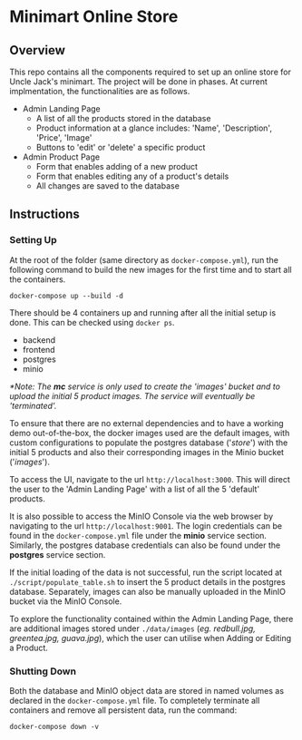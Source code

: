 # Minimart Online Store

## Overview

This repo contains all the components required to set up an online store for Uncle Jack's minimart. The project will be done in phases. At current implmentation, the functionalities are as follows.

- Admin Landing Page
  - A list of all the products stored in the database
  - Product information at a glance includes: 'Name', 'Description', 'Price', 'Image'
  - Buttons to 'edit' or 'delete' a specific product
- Admin Product Page
  - Form that enables adding of a new product
  - Form that enables editing any of a product's details
  - All changes are saved to the database

## Instructions

### Setting Up

At the root of the folder (same directory as `docker-compose.yml`), run the following command to build the new images for the first time and to start all the containers.

```shell
docker-compose up --build -d
```

There should be 4 containers up and running after all the initial setup is done. This can be checked using `docker ps`.
- backend
- frontend
- postgres
- minio

_*Note: The **mc** service is only used to create the '_images_' bucket and to upload the initial 5 product images. The service will eventually be 'terminated'._

To ensure that there are no external dependencies and to have a working demo out-of-the-box, the docker images used are the default images, with custom configurations to populate the postgres database ('_store_') with the initial 5 products and also their corresponding images in the Minio bucket ('_images_').

To access the UI, navigate to the url `http://localhost:3000`. This will direct the user to the 'Admin Landing Page' with a list of all the 5 'default' products.

It is also possible to access the MinIO Console via the web browser by navigating to the url `http://localhost:9001`. The login credentials can be found in the `docker-compose.yml` file under the **minio** service section. Similarly, the postgres database credentials can also be found under the **postgres** service section.

If the initial loading of the data is not successful, run the script located at `./script/populate_table.sh` to insert the 5 product details in the postgres database. Separately, images can also be manually uploaded in the MinIO bucket via the MinIO Console.

To explore the functionality contained within the Admin Landing Page, there are additional images stored under `./data/images` (_eg. redbull.jpg, greentea.jpg, guava.jpg_), which the user can utilise when Adding or Editing a Product.


### Shutting Down

Both the database and MinIO object data are stored in named volumes as declared in the `docker-compose.yml` file. To completely terminate all containers and remove all persistent data, run the command:

```shell
docker-compose down -v
```